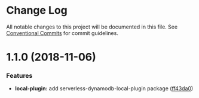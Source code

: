 # Change Log

All notable changes to this project will be documented in this file.
See [Conventional Commits](https://conventionalcommits.org) for commit guidelines.

# 1.1.0 (2018-11-06)


### Features

* **local-plugin:** add serverless-dynamodb-local-plugin package ([ff43da0](https://github.com/GoPato/gopato-serverless-utils/commit/ff43da0))

